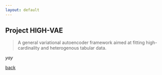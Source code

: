 ```yaml
---
layout: default
---
```


## Project HIGH-VAE

> A general variational autoencoder framework aimed at fitting high-cardinality and heterogenous tabular data.




_yay_

[back](../)
